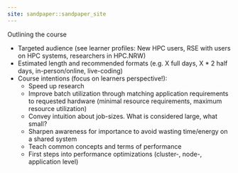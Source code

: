 ```yaml
---
site: sandpaper::sandpaper_site
---
```


Outlining the course

- Targeted audience (see learner profiles: New HPC users, RSE with users on HPC systems, researchers in HPC.NRW)
- Estimated length and recommended formats (e.g. X full days, X * 2 half days, in-person/online, live-coding)
- Course intentions (focus on learners perspective!):
   - Speed up research
   - Improve batch utilization through matching application requirements to requested hardware (minimal resource requirements, maximum resource utilization)
   - Convey intuition about job-sizes. What is considered large, what small?
   - Sharpen awareness for importance to avoid wasting time/energy on a shared system
   - Teach common concepts and terms of performance
   - First steps into performance optimizations (cluster-, node-, application level)
